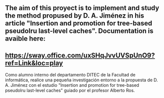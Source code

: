 The aim of this proyect is to implement and study the method propused by D. A. Jiménez in 
his article "Insertion and promotion for tree-based pseudolru last-level caches".
Documentation is avaible here:
-------------------------------------------------------------
https://sway.office.com/uxSHqJvvUVSpUnO9?ref=Link&loc=play
---------------------------------------------------------------
Como alumno interno del departamento DITEC de la Facultad de informática, realice una pequeña investigación entorno 
a la propuesta de D. A. Jiménez con el estudio "Insertion and promotion for tree-based pseudolru last-level caches"
guiado por el profesor Alberto Ros. 
